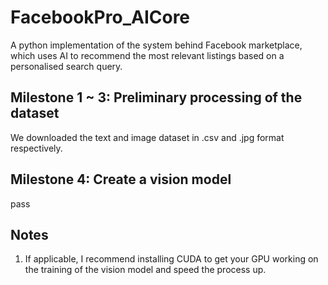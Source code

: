 # FacebookPro_AICore
A python implementation of the system behind Facebook marketplace, which uses AI to recommend the most relevant listings based on a personalised search query.

## Milestone 1 ~ 3: Preliminary processing of the dataset

We downloaded the text and image dataset in .csv and .jpg format respectively.

## Milestone 4: Create a vision model

pass

## Notes

1. If applicable, I recommend installing CUDA to get your GPU working on the training of the vision model and speed the process up.
